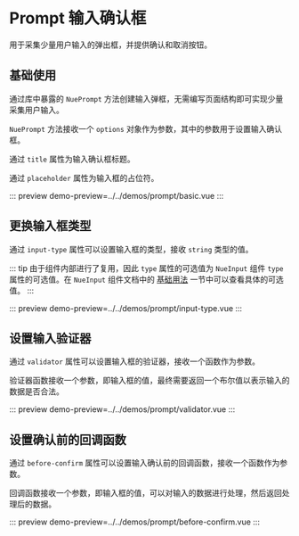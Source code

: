 # Prompt 输入确认框

用于采集少量用户输入的弹出框，并提供确认和取消按钮。

## 基础使用

通过库中暴露的 `NuePrompt` 方法创建输入弹框，无需编写页面结构即可实现少量采集用户输入。

`NuePrompt` 方法接收一个 `options` 对象作为参数，其中的参数用于设置输入确认框。

通过 `title` 属性为输入确认框标题。

通过 `placeholder` 属性为输入框的占位符。

::: preview
demo-preview=../../demos/prompt/basic.vue
:::

## 更换输入框类型

通过 `input-type` 属性可以设置输入框的类型，接收 `string` 类型的值。

::: tip
由于组件内部进行了复用，因此 `type` 属性的可选值为 `NueInput` 组件 `type` 属性的可选值。在 `NueInput` 组件文档中的 [基础用法](/pages/input.html#基础用法) 一节中可以查看具体的可选值。
:::

::: preview
demo-preview=../../demos/prompt/input-type.vue
:::

## 设置输入验证器

通过 `validator` 属性可以设置输入框的验证器，接收一个函数作为参数。

验证器函数接收一个参数，即输入框的值，最终需要返回一个布尔值以表示输入的数据是否合法。

::: preview
demo-preview=../../demos/prompt/validator.vue
:::

## 设置确认前的回调函数

通过 `before-confirm` 属性可以设置输入确认前的回调函数，接收一个函数作为参数。

回调函数接收一个参数，即输入框的值，可以对输入的数据进行处理，然后返回处理后的数据。

::: preview
demo-preview=../../demos/prompt/before-confirm.vue
:::
